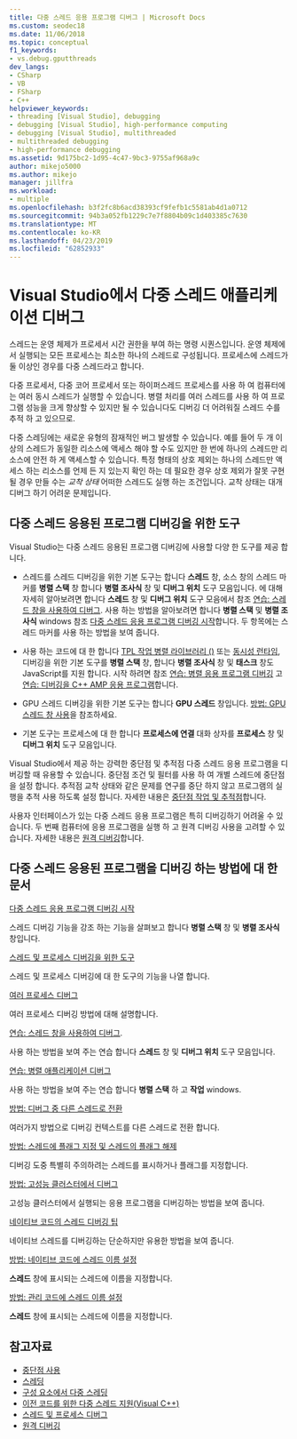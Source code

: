 ```yaml
---
title: 다중 스레드 응용 프로그램 디버그 | Microsoft Docs
ms.custom: seodec18
ms.date: 11/06/2018
ms.topic: conceptual
f1_keywords:
- vs.debug.gputthreads
dev_langs:
- CSharp
- VB
- FSharp
- C++
helpviewer_keywords:
- threading [Visual Studio], debugging
- debugging [Visual Studio], high-performance computing
- debugging [Visual Studio], multithreaded
- multithreaded debugging
- high-performance debugging
ms.assetid: 9d175bc2-1d95-4c47-9bc3-9755af968a9c
author: mikejo5000
ms.author: mikejo
manager: jillfra
ms.workload:
- multiple
ms.openlocfilehash: b3f2fc8b6acd38393cf9fefb1c5581ab4d1a0712
ms.sourcegitcommit: 94b3a052fb1229c7e7f8804b09c1d403385c7630
ms.translationtype: MT
ms.contentlocale: ko-KR
ms.lasthandoff: 04/23/2019
ms.locfileid: "62852933"
---
```

# <a name="debug-multithreaded-applications-in-visual-studio"></a>Visual Studio에서 다중 스레드 애플리케이션 디버그
스레드는 운영 체제가 프로세서 시간 권한을 부여 하는 명령 시퀀스입니다. 운영 체제에서 실행되는 모든 프로세스는 최소한 하나의 스레드로 구성됩니다. 프로세스에 스레드가 둘 이상인 경우를 다중 스레드라고 합니다.

다중 프로세서, 다중 코어 프로세서 또는 하이퍼스레드 프로세스를 사용 하 여 컴퓨터에는 여러 동시 스레드가 실행할 수 있습니다. 병렬 처리를 여러 스레드를 사용 하 여 프로그램 성능을 크게 향상할 수 있지만 될 수 있습니다도 디버깅 더 어려워질 스레드 수를 추적 하 고 있으므로.

다중 스레딩에는 새로운 유형의 잠재적인 버그 발생할 수 있습니다. 예를 들어 두 개 이상의 스레드가 동일한 리소스에 액세스 해야 할 수도 있지만 한 번에 하나의 스레드만 리소스에 안전 하 게 액세스할 수 있습니다. 특정 형태의 상호 제외는 하나의 스레드만 액세스 하는 리소스를 언제 든 지 있는지 확인 하는 데 필요한 경우 상호 제외가 잘못 구현 될 경우 만들 수는 *교착 상태* 어떠한 스레드도 실행 하는 조건입니다. 교착 상태는 대개 디버그 하기 어려운 문제입니다.

## <a name="tools-for-debugging-multithreaded-apps"></a>다중 스레드 응용된 프로그램 디버깅을 위한 도구

Visual Studio는 다중 스레드 응용된 프로그램 디버깅에 사용할 다양 한 도구를 제공 합니다.

- 스레드를 스레드 디버깅을 위한 기본 도구는 합니다 **스레드** 창, 소스 창의 스레드 마커를 **병렬 스택** 창 합니다 **병렬 조사식** 창 및 **디버그 위치** 도구 모음입니다. 에 대해 자세히 알아보려면 합니다 **스레드** 창 및 **디버그 위치** 도구 모음에서 참조 [연습: 스레드 창을 사용하여 디버그](../debugger/how-to-use-the-threads-window.md). 사용 하는 방법을 알아보려면 합니다 **병렬 스택** 및 **병렬 조사식** windows 참조 [다중 스레드 응용 프로그램 디버깅 시작](../debugger/get-started-debugging-multithreaded-apps.md)합니다. 두 항목에는 스레드 마커를 사용 하는 방법을 보여 줍니다.

- 사용 하는 코드에 대 한 합니다 [TPL 작업 병렬 라이브러리 ()](/dotnet/standard/parallel-programming/task-parallel-library-tpl) 또는 [동시성 런타임](/cpp/parallel/concrt/concurrency-runtime/), 디버깅을 위한 기본 도구를 **병렬 스택** 창, 합니다 **병렬 조사식** 창 및 **태스크** 창도 JavaScript를 지원 합니다. 시작 하려면 참조 [연습: 병렬 응용 프로그램 디버깅](../debugger/walkthrough-debugging-a-parallel-application.md) 고 [연습: 디버깅을 C++ AMP 응용 프로그램](/cpp/parallel/amp/walkthrough-debugging-a-cpp-amp-application)합니다.

- GPU 스레드 디버깅을 위한 기본 도구는 합니다 **GPU 스레드** 창입니다. [방법: GPU 스레드 창 사용](../debugger/how-to-use-the-gpu-threads-window.md)을 참조하세요.

- 기본 도구는 프로세스에 대 한 합니다 **프로세스에 연결** 대화 상자를 **프로세스** 창 및 **디버그 위치** 도구 모음입니다.

Visual Studio에서 제공 하는 강력한 중단점 및 추적점 다중 스레드 응용 프로그램을 디버깅할 때 유용할 수 있습니다. 중단점 조건 및 필터를 사용 하 여 개별 스레드에 중단점을 설정 합니다. 추적점 교착 상태와 같은 문제를 연구를 중단 하지 않고 프로그램의 실행을 추적 사용 하도록 설정 합니다. 자세한 내용은 [중단점 작업 및 추적점](../debugger/using-breakpoints.md#BKMK_Print_to_the_Output_window_with_tracepoints)합니다.

사용자 인터페이스가 있는 다중 스레드 응용 프로그램은 특히 디버깅하기 어려울 수 있습니다. 두 번째 컴퓨터에 응용 프로그램을 실행 하 고 원격 디버깅 사용을 고려할 수 있습니다. 자세한 내용은 [원격 디버깅](../debugger/remote-debugging.md)합니다.

## <a name="articles-about-debugging-multithreaded-apps"></a>다중 스레드 응용된 프로그램을 디버깅 하는 방법에 대 한 문서

 [다중 스레드 응용 프로그램 디버깅 시작](../debugger/get-started-debugging-multithreaded-apps.md)

스레드 디버깅 기능을 강조 하는 기능을 살펴보고 합니다 **병렬 스택** 창 및 **병렬 조사식** 창입니다.

 [스레드 및 프로세스 디버깅을 위한 도구](../debugger/debug-threads-and-processes.md)

스레드 및 프로세스 디버깅에 대 한 도구의 기능을 나열 합니다.

 [여러 프로세스 디버그](../debugger/debug-multiple-processes.md)

여러 프로세스 디버깅 방법에 대해 설명합니다.

 [연습: 스레드 창을 사용하여 디버그](../debugger/how-to-use-the-threads-window.md).

사용 하는 방법을 보여 주는 연습 합니다 **스레드** 창 및 **디버그 위치** 도구 모음입니다.

 [연습: 병렬 애플리케이션 디버그](../debugger/walkthrough-debugging-a-parallel-application.md)

사용 하는 방법을 보여 주는 연습 합니다 **병렬 스택** 하 고 **작업** windows.

 [방법: 디버그 중 다른 스레드로 전환](../debugger/how-to-switch-to-another-thread-while-debugging.md)

여러가지 방법으로 디버깅 컨텍스트를 다른 스레드로 전환 합니다.

 [방법: 스레드에 플래그 지정 및 스레드의 플래그 해제](../debugger/how-to-flag-and-unflag-threads.md)

디버깅 도중 특별히 주의하려는 스레드를 표시하거나 플래그를 지정합니다.

 [방법: 고성능 클러스터에서 디버그](../debugger/how-to-debug-on-a-high-performance-cluster.md)

고성능 클러스터에서 실행되는 응용 프로그램을 디버깅하는 방법을 보여 줍니다.

 [네이티브 코드의 스레드 디버깅 팁](../debugger/tips-for-debugging-threads-in-native-code.md)

네이티브 스레드를 디버깅하는 단순하지만 유용한 방법을 보여 줍니다.

 [방법: 네이티브 코드에 스레드 이름 설정](../debugger/how-to-set-a-thread-name-in-native-code.md)

**스레드** 창에 표시되는 스레드에 이름을 지정합니다.

 [방법: 관리 코드에 스레드 이름 설정](../debugger/how-to-set-a-thread-name-in-managed-code.md)

**스레드** 창에 표시되는 스레드에 이름을 지정합니다.

## <a name="see-also"></a>참고자료

- [중단점 사용](../debugger/using-breakpoints.md)
- [스레딩](/dotnet/standard/threading/index)
- [구성 요소에서 다중 스레딩](https://msdn.microsoft.com/Library/2fc31e68-fb71-4544-b654-0ce720478779)
- [이전 코드를 위한 다중 스레드 지원(Visual C++)](/cpp/parallel/multithreading-support-for-older-code-visual-cpp)
- [스레드 및 프로세스 디버그](../debugger/debug-threads-and-processes.md)
- [원격 디버깅](../debugger/remote-debugging.md)